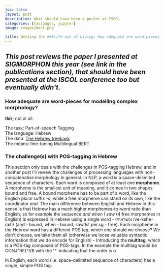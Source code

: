 ```yaml
---
toc: false
layout: post
description: What should have been a poster at ISCOL
categories: [fastpages, jupyter]
image: images/bert.png

title: Getting the ###life out of Living: How adequate are word-pieces for modelling complex morphology?
---
```

*This post reviews the paper I presented at SIGMORPHON this year (see link in the publications section), that should have been presented at the ISCOL conference too but eventually didn't.*
---
### How adequate are word-pieces for modelling complex morphology?
**tldr;** 
not at all.

The task: Part-of-speech Tagging<br>
The language: Hebrew<br>
The data: [The Hebrew treebank](https://github.com/OnlpLab/Hebrew_UD)<br>
The means: fine-tuning Multilingual BERT<br>

### The challenge(s) with POS-tagging in Hebrew
This section only deals with the challenges in POS-tagging Hebrew, and in another post I'll review the challenges of processing languages with non-concatenative morphology in general.
In NLP, a word is a space-delimited sequence of characters. Each word is composed of at least one **morpheme**. A morpheme is the smallest unit of meaning, and it comes in two shapes: bound and free. A bound morpheme has to be part of a word, like the English plural suffix *-s*, while a free morpheme can stand on its own, like the coordinator *and*. 
The main difference between English and Hebrew in this sense is that Hebrew has a much higher morphemes-to-word ratio than English, so for example the sequence *and when I saw* (4 free morphemes in English) is expressed in Hebrew using a single word - וכשראיתי /ve-kshe-raiti/ (and - bound, when - bound, saw.1st per.sg - free). Each morpheme in the Hebrew word has a different POS tag, which one should we choose? We don't choose, we take them all (otherwise we loose valuable syntactic information that we do encode for English) - Introducing the **multitag**, which is a POS-tag composed of POS-tags. In the example the multitag would be CONJ^REL\^VB with the '^' indicating that the order is o

In English, each word (i.e. space-delimited sequence of characters) has a single, simple POS tag. 

<!--stackedit_data:
eyJoaXN0b3J5IjpbLTE2NDE3MjY0ODFdfQ==
-->